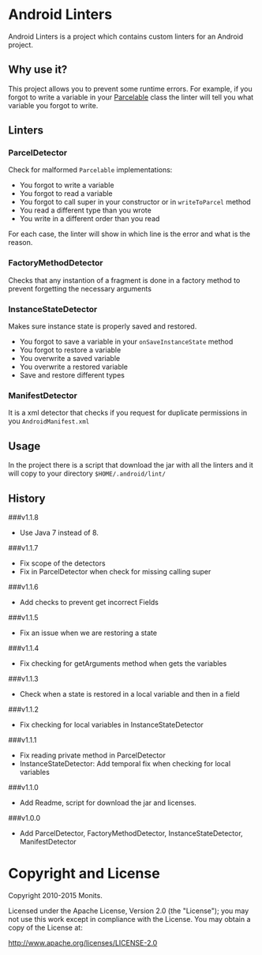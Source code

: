 # Android Linters

Android Linters is a project which contains custom linters for an Android
project.

## Why use it?

This project allows you to prevent some runtime errors.
For example, if you forgot to write a variable in your
[Parcelable](http://developer.android.com/reference/android/os/Parcelable.html)
class the
linter will tell you what variable you forgot to write.

## Linters

### ParcelDetector

Check for malformed `Parcelable` implementations:
* You forgot to write a variable
* You forgot to read a variable
* You forgot to call super in your constructor or in `writeToParcel` method
* You read a different type than you wrote
* You write in a different order than you read

For each case, the linter will show in which line is the error and what is the
reason. 

### FactoryMethodDetector

Checks that any instantion of a fragment is done in
a factory method to prevent forgetting the necessary arguments 

### InstanceStateDetector

Makes sure instance state is properly saved and restored.
* You forgot to save a variable in your `onSaveInstanceState` method
* You forgot to restore a variable
* You overwrite a saved variable
* You overwrite a restored variable
* Save and restore different types

### ManifestDetector

It is a xml detector that checks if you request for duplicate permissions in
you `AndroidManifest.xml`

## Usage

In the project there is a script that download the jar with all the linters and
it will copy to your directory `$HOME/.android/lint/`

## History

###v1.1.8
 - Use Java 7 instead of 8.

###v1.1.7
 - Fix scope of the detectors
 - Fix in ParcelDetector when check for missing calling super

###v1.1.6
 - Add checks to prevent get incorrect Fields

###v1.1.5
 - Fix an issue when we are restoring a state

###v1.1.4
 - Fix checking for getArguments method when gets the variables

###v1.1.3
 - Check when a state is restored in a local variable and then in a field

###v1.1.2
 - Fix checking for local variables in InstanceStateDetector

###v1.1.1
 - Fix reading private method in ParcelDetector
 - InstanceStateDetector: Add temporal fix when checking for local variables

###v1.1.0
 - Add Readme, script for download the jar and licenses.

###v1.0.0
 - Add ParcelDetector, FactoryMethodDetector, InstanceStateDetector,
ManifestDetector

# Copyright and License
Copyright 2010-2015 Monits.

Licensed under the Apache License, Version 2.0 (the "License"); you may not use
this work except in compliance with the License. You may obtain a copy of the
License at:

http://www.apache.org/licenses/LICENSE-2.0

